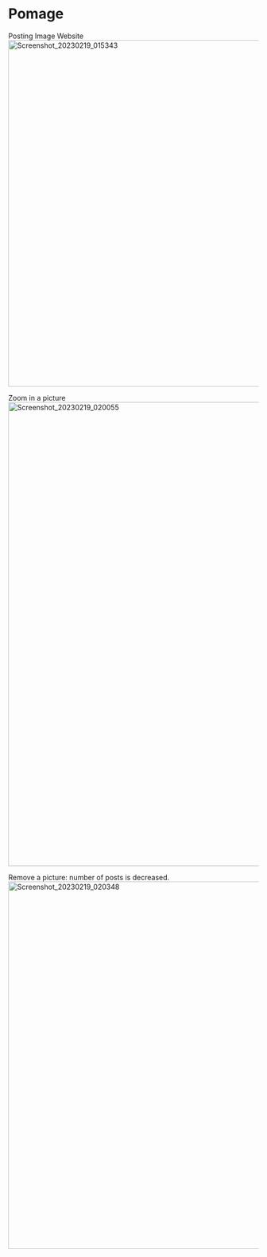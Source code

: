 # Pomage
Posting Image Website
<img width="696" alt="Screenshot_20230219_015343" src="https://user-images.githubusercontent.com/80674608/219883433-5785c799-eb2f-424e-9ad5-26e907154524.png">


Zoom in a picture
<img width="932" alt="Screenshot_20230219_020055" src="https://user-images.githubusercontent.com/80674608/219883519-912f18ca-3f44-4b4f-8a4d-4c3728c7f8b6.png">


Remove a picture: number of posts is decreased.
<img width="738" alt="Screenshot_20230219_020348" src="https://user-images.githubusercontent.com/80674608/219883596-a0ab042f-7982-4358-96c6-07a1d804391c.png">
